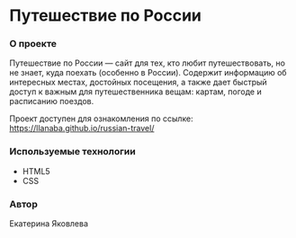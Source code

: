 # Путешествие по России

### О проекте
Путешествие по России — сайт для тех, кто любит путешествовать, но не знает, куда поехать (особенно в России). Содержит информацию об интересных местах, достойных посещения, а также дает быстрый доступ к важным для путешественника вещам: картам, погоде и расписанию поездов.

Проект доступен для ознакомления по ссылке: https://llanaba.github.io/russian-travel/

### Используемые технологии
- HTML5
- CSS

### Автор
Екатерина Яковлева
